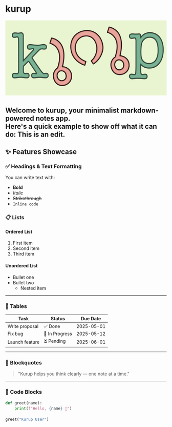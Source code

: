 # kurup

![pasted image](/notes/77b21bfd-eef1-4cc2-b881-94e05d30e2c4.png)

Welcome to **kurup**, your minimalist markdown-powered notes app.  
Here's a quick example to show off what it can do:
This is an edit.
---

## ✨ Features Showcase

### ✅ Headings & Text Formatting

You can write text with:

- **Bold**
- *Italic*
- <s>Strikethrough</s>
- `Inline code`

### 📋 Lists

#### Ordered List
1. First item
2. Second item
3. Third item

#### Unordered List
- Bullet one
- Bullet two
  - Nested item

---

### 🔢 Tables

| Task           | Status     | Due Date     |
|----------------|------------|--------------|
| Write proposal | ✅ Done     | 2025-05-01   |
| Fix bug        | 🔄 In Progress | 2025-05-12   |
| Launch feature | ⏳ Pending  | 2025-06-01   |

---

### 🧠 Blockquotes

> "Kurup helps you think clearly — one note at a time."

---

### 🧱 Code Blocks

```python
def greet(name):
    print(f"Hello, {name} 👋")

greet("Kurup User")
```
